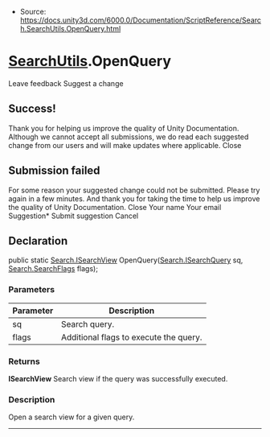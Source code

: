 * Source: https://docs.unity3d.com/6000.0/Documentation/ScriptReference/Search.SearchUtils.OpenQuery.html

#  [SearchUtils](https://docs.unity3d.com/6000.0/Documentation/ScriptReference/Search.SearchUtils.html).OpenQuery
Leave feedback
Suggest a change
## Success!
Thank you for helping us improve the quality of Unity Documentation. Although we cannot accept all submissions, we do read each suggested change from our users and will make updates where applicable.
Close
## Submission failed
For some reason your suggested change could not be submitted. Please <a>try again</a> in a few minutes. And thank you for taking the time to help us improve the quality of Unity Documentation.
Close
Your name Your email Suggestion* Submit suggestion
Cancel
## Declaration
public static [Search.ISearchView](https://docs.unity3d.com/6000.0/Documentation/ScriptReference/Search.ISearchView.html) OpenQuery([Search.ISearchQuery](https://docs.unity3d.com/6000.0/Documentation/ScriptReference/Search.ISearchQuery.html) sq, [Search.SearchFlags](https://docs.unity3d.com/6000.0/Documentation/ScriptReference/Search.SearchFlags.html) flags); 
### Parameters
Parameter | Description  
---|---  
sq | Search query.  
flags | Additional flags to execute the query.  
### Returns
**ISearchView** Search view if the query was successfully executed. 
### Description
Open a search view for a given query.
* * *
